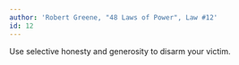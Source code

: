 ```yaml
---
author: 'Robert Greene, "48 Laws of Power", Law #12'
id: 12
---
```


Use selective honesty and generosity to disarm your victim.
